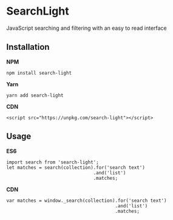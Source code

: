 SearchLight
===========

JavaScript searching and filtering with an easy to read interface

Installation
------------

**NPM**

    npm install search-light

**Yarn**

    yarn add search-light

**CDN**

    <script src="https://unpkg.com/search-light"></script>


Usage
-----

**ES6**

    import search from 'search-light';
    let matches = search(collection).for('search text')
                                    .and('list')
                                    .matches;

**CDN**

    var matches = window._search(collection).for('search text')
                                            .and('list')
                                            .matches;
